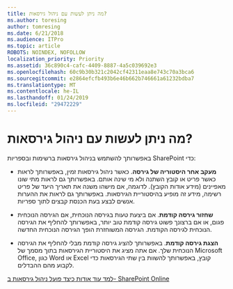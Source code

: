 ```yaml
---
title: מה ניתן לעשות עם ניהול גירסאות?
ms.author: toresing
author: tomresing
ms.date: 6/21/2018
ms.audience: ITPro
ms.topic: article
ROBOTS: NOINDEX, NOFOLLOW
localization_priority: Priority
ms.assetid: 36c890c4-cafc-4409-8887-4a5c039692e3
ms.openlocfilehash: 60c9b30b321c2042cf42311eaa8e743c70a3bca6
ms.sourcegitcommit: e2864efcfb493b6e46b662b746661a61232bdba7
ms.translationtype: MT
ms.contentlocale: he-IL
ms.lasthandoff: 01/24/2019
ms.locfileid: "29472229"
---
```

# <a name="what-can-i-do-with-versioning"></a>מה ניתן לעשות עם ניהול גירסאות?

באפשרותך להשתמש בניהול גירסאות ברשימות ובספריות SharePoint כדי:
  
- **מעקב אחר היסטוריה של גירסה**. כאשר ניהול גירסאות זמין, באפשרותך לראות כאשר פריט או קובץ השתנה ולא מי שינה אותם. באפשרותך גם לראות מתי שונו מאפיינים (מידע אודות הקובץ). לדוגמה, אם מישהו משנה את תאריך היעד של פריט רשימה, מידע זה מופיע בהיסטוריית הגירסאות. באפשרותך גם לראות את ההערות אנשים לבצע בעת הכנסת קבצים לתוך ספריות. 
    
- **שחזור גירסה קודמת**. אם ביצעת טעות בגירסה הנוכחית, אם הגירסה הנוכחית פגום, או אם ברצונך פשוט גירסה קודמת טוב יותר, באפשרותך להחליף את הגירסה הנוכחית לגירסה הקודמת. הגירסה המשוחזרת הופך הגירסה הנוכחית החדשה. 
    
- **הצגת גירסה קודמת**. באפשרותך להציג גירסה קודמת מבלי להחליף את הגירסה הנוכחית שלך. אם אתה מציג את היסטוריית הגירסאות בתוך מסמך של Microsoft Office, כגון Word או Excel קובץ, באפשרותך להשוות בין שתי הגירסאות כדי לקבוע מהם ההבדלים. 
    
[למד עוד אודות כיצד פועל ניהול גירסאות ב- SharePoint Online](https://go.microsoft.com/fwlink/?linkid=875710)
  

